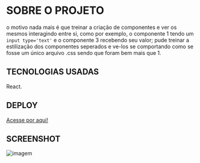 # SOBRE O PROJETO
o motivo nada mais é que treinar a criação de componentes e ver os mesmos interagindo entre si, como por exemplo, o componente 1 tendo um `input type='text'` e o componente 3 recebendo seu valor; pude treinar a estilização dos componentes seperados e ve-los se comportando como se fosse um único arquivo .css sendo que foram bem mais que 1.

## TECNOLOGIAS USADAS
React.

## DEPLOY
[Acesse por aqui!](https://componentflex.netlify.app)

## SCREENSHOT
![imagem](https://user-images.githubusercontent.com/78094903/146624052-3668e594-8a1f-4dd4-92ca-2ab20c7d0a15.png)
